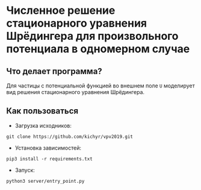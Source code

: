 # **Численное решение стационарного уравнения Шрёдингера для произвольного потенциала в одномерном случае**

## **Что делает программа?**

Для частицы с потенциальной функцией во внешнем поле `U` моделирует вид решения стационарного уравнения Шрёдингера.

## **Как пользоваться**

- Загрузка исходников:
```
git clone https://github.com/kichyr/vpv2019.git
```
 - Установка зависимостей:
```
pip3 install -r requirements.txt
```
 - Запуск:
```
python3 server/entry_point.py
```